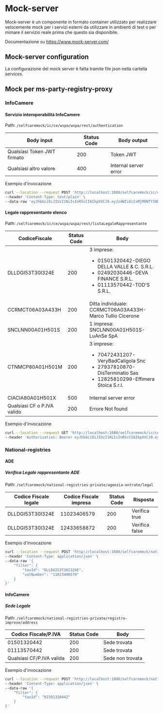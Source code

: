 # Mock-server 

Mock-server è un componente in formato container utilizzato per realizzare velocemente mock per i servizi esterni
da utilizzare in ambienti di test o per mimare il servizio reale prima che questo sia disponibile.

Documentazione su https://www.mock-server.com/

## Mock-server configuration

La configurazione del mock server è fatta tramite file json nella cartella _services_.

## Mock per ms-party-registry-proxy

### InfoCamere

#### Servizio interoperabilità InfoCamere
Path: `/selfcaremock/ic/ce/wspa/wspa/rest/authentication`

| Body input                  | Status Code | Body output           |
|-----------------------------|-------------|-----------------------|
| Qualsiasi Token JWT firmato | 200         | Token JWT             |
| Qualsiasi altro valore      | 400         | Internal server error |

Esempio d'invocazione

```bash
curl --location --request POST 'http://localhost:1080/selfcaremock/ic/ce/wspa/wspa/rest/authentication?client_id=test' \
--header 'Content-Type: text/plain' \
--data-raw 'eyJhbGciOiJIUzI1NiIsInR5cCI6IkpXVCJ9.eyJzdWIiOiIxMjM0NTY3ODkwIiwibmFtZSI6IkpvaG4gRG9lIiwiaWF0IjoxNTE2MjM5MDIyfQ.SflKxwRJSMeKKF2QT4fwpMeJf36POk6yJV_adQssw5c'
```

#### Legale rappresentante elenco
Path: `/selfcaremock/ic/ce/wspa/wspa/rest/listaLegaleRappresentante`

| CodiceFiscale               | Status Code | Body                                                                                                                                            |
|-----------------------------|-------------|-------------------------------------------------------------------------------------------------------------------------------------------------|
| DLLDGI53T30I324E            | 200         | 3 imprese: <ul><li>01501320442-DIEGO DELLA VALLE & C. S.R.L.</li><li>02492030446-DEVA FINANCE S.R.L.</li><li>01113570442-TOD'S S.R.L.</li></ul> |
| CCRMCT06A03A433H            | 200         | Ditta individuale: CCRMCT06A03A433H-Marco Tullio Cicerone                                                                                       |
| SNCLNN00A01H501S            | 200         | 1 impresa: SNCLNN00A01H501S-LuAnSe SpA                                                                                                          |
| CTNMCP80A01H501M            | 200         | 3 imprese: <ul><li>70472431207-VeryBadCaligola Snc</li><li>27937810870-DisTerminatio Sas</li><li>12825810299-Effimera Stoica S.r.l.</li></ul>   |
| CIACIA80A01H501X            | 500         | Internal server error                                                                                                                           |
| Qualsiasi CF o P.IVA valido | 200         | Errore Not found                                                                                                                                |

Esempio d'invocazione

```bash
curl --location --request GET 'http://localhost:1080/selfcaremock/ic/ce/wspa/wspa/rest/listaLegaleRappresentante/DLLDGI53T30I324E?client_id=test' \
--header 'Authorization: Bearer eyJhbGciOiJIUzI1NiIsInR5cCI6IkpXVCJ9.eyJzdWIiOiIxMjM0NTY3ODkwIiwibmFtZSI6IkpvaG4gRG9lIiwiaWF0IjoxNTE2MjM5MDIyfQ.SflKxwRJSMeKKF2QT4fwpMeJf36POk6yJV_adQssw5c'
```

### National-registries

#### ADE

##### Verifica Legale rappresentante ADE
Path: `/selfcaremock/national-registries-private/agenzia-entrate/legal`

| Codice Fiscale legale | Codice Fiscale impresa      | Status Code   | Risposta       |
|-----------------------|-----------------------------|---------------|----------------|
| DLLDGI53T30I324E      | 11023406579                 | 200           | Verifica true  |
| DLLDGI53T30I324E      | 12433658872                 | 200           | Verifica false |

Esempio d'invocazione

```bash
curl --location --request POST 'http://localhost:1080/selfcaremock/national-registries-private/agenzia-entrate/legal' \
--header 'Content-Type: application/json' \
--data-raw '{
    "filter": {
        "taxId": "DLLDGI53T30I324E",
        "vatNumber": "11023406579"
    }
}'
```

#### InfoCamere

##### Sede Legale
Path: `/selfcaremock/national-registries-private/registro-imprese/address`

| Codice Fiscale/P.IVA      | Status Code | Body             |
|---------------------------|-------------|------------------|
| 01501320442               | 200         | Sede trovata     |
| 01113570442               | 200         | Sede trovata     |
| Qualsiasi CF/P.IVA valida | 200         | Sede non trovata |

Esempio d'invocazione

```bash
curl --location --request POST 'http://localhost:1080/selfcaremock/national-registries-private/registro-imprese/address' \
--header 'Content-Type: application/json' \
--data-raw '{
    "filter": {
        "taxId": "01501320442"
    }
}'
```
